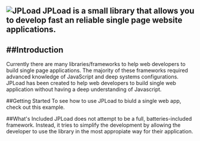 ![JPLoad](http://images.robertobarron.com/jpload/jpload.png)
JPLoad is a small library that allows you to develop fast an reliable single page website applications.
------

##Introduction
------
  Currently there are many libraries/frameworks to help web developers to build single page applications. The majority of these frameworks required advanced knowledge of JavaScript and deep systems configurations. JPLoad has been created to help web developers to build single web application without having a deep understanding of Javascript.

##Getting Started
 To see how to use JPLoad to biuld a single web app, check out this example.

##What's Included
JPLoad does not attempt to be a full, batteries-included framework. Instead, it tries to simplify the development by allowing the developer to use the library in the most appropiate way for their application.